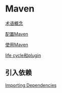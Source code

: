 # Maven

[术语概念](Maven_Term.md)

[配置Maven](Maven_Configuration.md)

[使用Maven](Maven_Using.md)

[life cycle和plugin](Maven_Life_Cycle_And_Plugin.md)


## 引入依赖

[Importing Dependencies]()